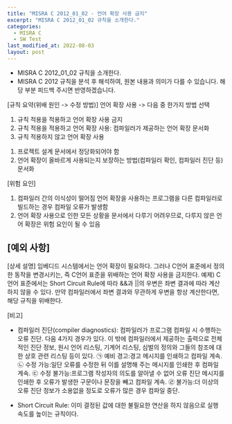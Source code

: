 ```yaml
---
title: "MISRA C 2012_01_02 - 언어 확장 사용 금지"
excerpt: "MISRA C 2012_01_02 규칙을 소개한다."
categories:
  - MISRA C
  - SW Test
last_modified_at: 2022-08-03
layout: post
---
```

- MISRA C 2012_01_02 규칙을 소개한다.
- MISRA C 2012 규칙을 분석 후 해석하여, 원본 내용과 의미가 다를 수 있습니다. 해당 부분 피드백 주시면 반영하겠습니다. 



[규칙 요약(위배 원인 -> 수정 방법)]
언어 확장 사용
-> 다음 중 한가지 방법 선택
1. 규칙 적용을 적용하고 언어 확장 사용 금지
2. 규칙 적용을 적용하고 언어 확장 사용: 컴파일러가 제공하는 언어 확장 문서화
3. 규칙 적용하지 않고 언어 확장 사용
1) 프로젝트 설계 문서에서 정당화되어야 함
2) 언어 확장이 올바르게 사용되는지 보장하는 방법(컴파일러 확인, 컴파일러 진단 등) 문서화

[위험 요인]
1. 컴파일러 간의 이식성이 떨어짐
언어 확장을 사용하는 프로그램을 다른 컴파일러로 빌드하는 경우 컴파일 오류가 발생함
2. 언어 확장 사용으로 인한 모든 상황을 문서에서 다루기 어려우므로, 다루지 않은 언어 확장은 위험 요인이 될 수 있음

[예외 사항]
-

[상세 설명]
임베디드 시스템에서는 언어 확장이 필요하다. 그러나 C언어 표준에서 정의한 동작을 변경시키는, 즉 C언어 표준을 위배하는 언어 확장 사용을 금지한다.
예제) C언어 표준에서는 Short Circuit Rule에 따라 &&과 ||의 우변은 좌변 결과에 따라 계산하지 않을 수 있다. 만약 컴파일러에서 좌변 결과와 무관하게 우변을 항상 계산한다면, 해당 규칙을 위배한다.

[비고]
* 컴파일러 진단(compiler diagnostics): 컴파일러가 프로그램 컴파일 시 수행하는 오류 진단. 다음 4가지 경우가 있다. 이 밖에 컴파일러에서 제공하는 출력으로 전체적인 진단 정보, 원시 언어 리스팅, 기계어 리스팅, 심벌의 정의와 그들의 참조에 대한 상호 관련 리스팅 등이 있다.
㉠ 예비 경고:경고 메시지를 인쇄하고 컴파일 계속.
㉡ 수정 가능:일단 오류를 수정한 뒤 이를 설명해 주는 메시지를 인쇄한 후 컴파일 계속.
㉢ 수정 불가능:프로그램 작성자의 의도를 알아낼 수 없어 오류 진단 메시지를 인쇄한 후 오류가 발생한 구문이나 문장을 빼고 컴파일 계속.
㉣ 불가능:더 이상의 오류 진단 정보가 소용없을 정도로 오류가 많은 경우 컴파일 중단.

* Short Circuit Rule: 이미 결정된 값에 대한 불필요한 연산을 하지 않음으로 실행 속도를 높이는 규칙이다.